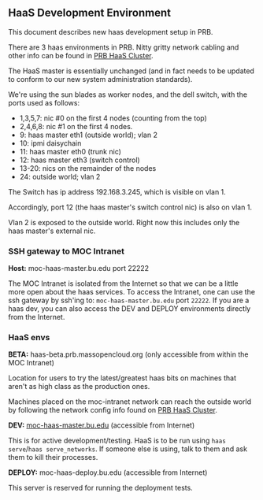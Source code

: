 ## HaaS Development Environment
This document describes new haas development setup in PRB. 

There are 3 haas environments in PRB. 
Nitty gritty network cabling and other info can be found in 
[PRB HaaS Cluster](BU-PRB-Cluster.html).

The HaaS master is essentially unchanged 
(and in fact needs to be updated to conform to our new 
system administration standards).

We're using the sun blades as worker nodes, and the dell switch, with the ports used as follows:
 -  1,3,5,7: nic #0 on the first 4 nodes (counting from the top)
 -  2,4,6,8: nic #1 on the first 4 nodes.
 -  9: haas master eth1 (outside world); vlan 2
 -  10: ipmi daisychain
 -  11: haas master eth0 (trunk nic)
 -  12: haas master eth3 (switch control)
 -  13-20: nics on the remainder of the nodes
 -  24: outside world; vlan 2

The Switch has ip address 192.168.3.245, which is visible on vlan 1.

Accordingly, port 12 (the haas master's switch control nic) is also on vlan 1.

Vlan 2 is exposed to the outside world. Right now this includes only the haas master's external nic.

### SSH gateway to MOC Intranet

  **Host:** moc-haas-master.bu.edu port 22222

The MOC Intranet is isolated from the Internet so that we can be a little more open about the haas services. 
To access the Intranet, one can use the ssh gateway by ssh'ing to: `moc-haas-master.bu.edu` port `22222`. 
If you are a haas dev, you can also access the DEV and DEPLOY environments directly from the Internet.

### HaaS envs

  **BETA:** haas-beta.prb.massopencloud.org (only accessible from within the MOC Intranet)

Location for users to try the latest/greatest haas bits on machines that aren't as high class as the production ones.

Machines placed on the moc-intranet network can reach the outside world by following the network config info found on [PRB HaaS Cluster](haas-dev-setup.html).

  **DEV:** [moc-haas-master.bu.edu](PRB-MOC-Haas-Master-Config.html) (accessible from Internet)

This is for active development/testing. HaaS is to be run using `haas serve`/`haas serve_networks`. 
If someone else is using, talk to them and ask them to kill their processes.

  **DEPLOY:** moc-haas-deploy.bu.edu (accessible from Internet)

This server is reserved for running the deployment tests.

